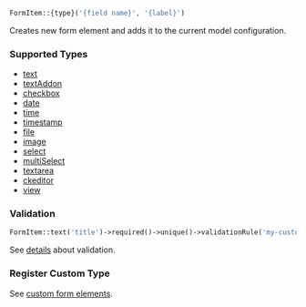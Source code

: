 ```php
FormItem::{type}('{field name}', '{label}')
```

Creates new form element and adds it to the current model configuration.

### Supported Types

 - [text](text.html)
 - [textAddon](textAddon.html)
 - [checkbox](checkbox.html)
 - [date](date.html)
 - [time](time.html)
 - [timestamp](timestamp.html)
 - [file](file.html)
 - [image](image.html)
 - [select](select.html)
 - [multiSelect](multiSelect.html)
 - [textarea](textarea.html)
 - [ckeditor](ckeditor.html)
 - [view](view.html)
 
### Validation

```php
FormItem::text('title')->required()->unique()->validationRule('my-custom-rule')
```

See [details](../Getting_Started/Validation.html) about validation.

### Register Custom Type

See [custom form elements](Custom_Form_Elements.html).